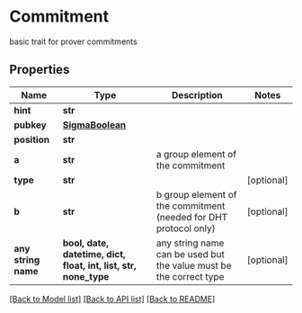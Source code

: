 # Commitment

basic trait for prover commitments

## Properties
Name | Type | Description | Notes
------------ | ------------- | ------------- | -------------
**hint** | **str** |  | 
**pubkey** | [**SigmaBoolean**](SigmaBoolean.md) |  | 
**position** | **str** |  | 
**a** | **str** | a group element of the commitment | 
**type** | **str** |  | [optional] 
**b** | **str** | b group element of the commitment (needed for DHT protocol only) | [optional] 
**any string name** | **bool, date, datetime, dict, float, int, list, str, none_type** | any string name can be used but the value must be the correct type | [optional]

[[Back to Model list]](../README.md#documentation-for-models) [[Back to API list]](../README.md#documentation-for-api-endpoints) [[Back to README]](../README.md)


